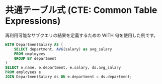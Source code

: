 # 共通テーブル式 (CTE: Common Table Expressions)

再利用可能なサブクエリの結果を定義するための WITH 句を使用した例です。

```sql
WITH DepartmentSalary AS (
    SELECT department, AVG(salary) as avg_salary
    FROM employees
    GROUP BY department
)
SELECT e.name, e.department, e.salary, ds.avg_salary
FROM employees e
JOIN DepartmentSalary ds ON e.department = ds.department;
```
